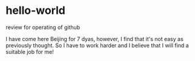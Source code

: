 # hello-world
review for operating of github

I have come here Beijing for 7 dyas, however, I find that it's not easy as previously thought. So I have to work harder and I believe that 
I will find a suitable job for me!

